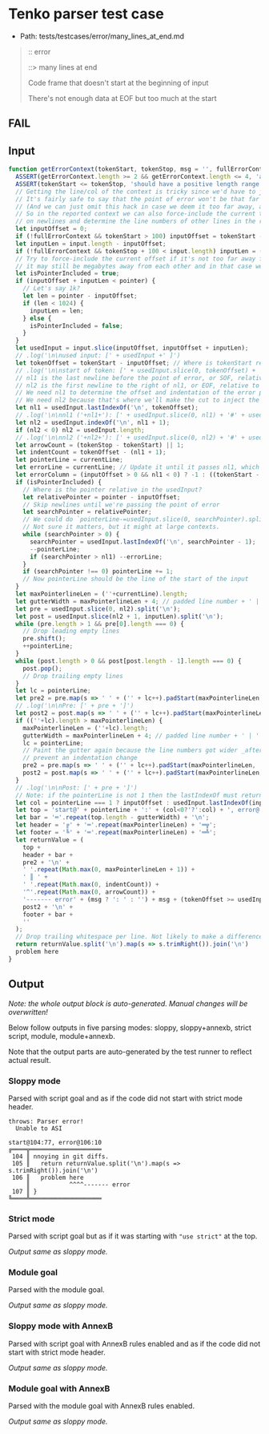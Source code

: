 # Tenko parser test case

- Path: tests/testcases/error/many_lines_at_end.md

> :: error
>
> ::> many lines at end
>
> Code frame that doesn't start at the beginning of input
>
> There's not enough data at EOF but too much at the start

## FAIL

## Input

`````js
function getErrorContext(tokenStart, tokenStop, msg = '', fullErrorContext = false) {
  ASSERT(getErrorContext.length >= 2 && getErrorContext.length <= 4, 'arg count');
  ASSERT(tokenStart <= tokenStop, 'should have a positive length range', tokenStart, tokenStop);
  // Getting the line/col of the context is tricky since we'd have to juggle those values individually. However...
  // It's fairly safe to say that the point of error won't be that far off from the current offset of the lexer.
  // (And we can just omit this hack in case we deem it too far away, anyways)
  // So in the reported context we can also force-include the current token point. Based on that we can split
  // on newlines and determine the line numbers of other lines in the reported context that way.
  let inputOffset = 0;
  if (!fullErrorContext && tokenStart > 100) inputOffset = tokenStart - 100;
  let inputLen = input.length - inputOffset;
  if (!fullErrorContext && tokenStop + 100 < input.length) inputLen = (tokenStop + 100) - inputOffset;
  // Try to force-include the current offset if it's not too far away from the point of error (in some edge cases
  // it may still be megabytes away from each other and in that case we'll just omit the line/col reporting).
  let isPointerIncluded = true;
  if (inputOffset + inputLen < pointer) {
    // Let's say 1k?
    let len = pointer - inputOffset;
    if (len < 1024) {
      inputLen = len;
    } else {
      isPointerIncluded = false;
    }
  }
  let usedInput = input.slice(inputOffset, inputOffset + inputLen);
  // .log('\n\nused input: [' + usedInput +' ]')
  let tokenOffset = tokenStart - inputOffset; // Where is tokenStart relative to usedInput?
  // .log('\n\nstart of token: [' + usedInput.slice(0, tokenOffset) + '#' + usedInput.slice(tokenOffset) +' ]')
  // nl1 is the last newline before the point of error, or SOF, relative to usedInput
  // nl2 is the first newline to the right of nl1, or EOF, relative to usedInput
  // We need nl1 to determine the offset and indentation of the error pointer
  // We need nl2 because that's where we'll make the cut to inject the error pointer
  let nl1 = usedInput.lastIndexOf('\n', tokenOffset);
  // .log('\n\nnl1 ('+nl1+'): [' + usedInput.slice(0, nl1) + '#' + usedInput.slice(nl1) +' ]')
  let nl2 = usedInput.indexOf('\n', nl1 + 1);
  if (nl2 < 0) nl2 = usedInput.length;
  // .log('\n\nnl2 ('+nl2+'): [' + usedInput.slice(0, nl2) + '#' + usedInput.slice(nl2) +' ]')
  let arrowCount = (tokenStop - tokenStart) || 1;
  let indentCount = tokenOffset - (nl1 + 1);
  let pointerLine = currentLine;
  let errorLine = currentLine; // Update it until it passes nl1, which is the last nl before the error
  let errorColumn = (inputOffset > 0 && nl1 < 0) ? -1 : ((tokenStart - inputOffset) - (nl1 >= 0 ? nl1 + 1 : 0));
  if (isPointerIncluded) {
    // Where is the pointer relative in the usedInput?
    let relativePointer = pointer - inputOffset;
    // Skip newlines until we're passing the point of error
    let searchPointer = relativePointer;
    // We could do `pointerLine-=usedInput.slice(0, searchPointer).split('\n').length`.
    // Not sure it matters, but it might at large contexts.
    while (searchPointer > 0) {
      searchPointer = usedInput.lastIndexOf('\n', searchPointer - 1);
      --pointerLine;
      if (searchPointer > nl1) --errorLine;
    }
    if (searchPointer !== 0) pointerLine += 1;
    // Now pointerLine should be the line of the start of the input
  }
  let maxPointerlineLen = (''+currentLine).length;
  let gutterWidth = maxPointerlineLen + 4; // padded line number + ' | '
  let pre = usedInput.slice(0, nl2).split('\n');
  let post = usedInput.slice(nl2 + 1, inputLen).split('\n');
  while (pre.length > 1 && pre[0].length === 0) {
    // Drop leading empty lines
    pre.shift();
    ++pointerLine;
  }
  while (post.length > 0 && post[post.length - 1].length === 0) {
    post.pop();
    // Drop trailing empty lines
  }
  let lc = pointerLine;
  let pre2 = pre.map(s => ' ' + ('' + lc++).padStart(maxPointerlineLen, ' ') + ' ║ ' + s.trimRight()).join('\n');
  // .log('\n\nPre: [' + pre + ']')
  let post2 = post.map(s => ' ' + ('' + lc++).padStart(maxPointerlineLen, ' ') + ' ║ ' + s.trimRight()).join('\n');
  if ((''+lc).length > maxPointerlineLen) {
    maxPointerlineLen = (''+lc).length;
    gutterWidth = maxPointerlineLen + 4; // padded line number + ' | '
    lc = pointerLine;
    // Paint the gutter again because the line numbers got wider _after_ the error / current pointer and we want to
    // prevent an indentation change
    pre2 = pre.map(s => ' ' + ('' + lc++).padStart(maxPointerlineLen, ' ') + ' ║ ' + s.trimRight()).join('\n');
    post2 = post.map(s => ' ' + ('' + lc++).padStart(maxPointerlineLen, ' ') + ' ║ ' + s.trimRight()).join('\n');
  }
  // .log('\n\nPost: [' + pre + ']')
  // Note: if the pointerLine is not 1 then the lastIndexOf must return a non-zero number that is the column on that line
  let col = pointerLine === 1 ? inputOffset : usedInput.lastIndexOf(inputOffset);
  let top = 'start@' + pointerLine + ':' + (col<0?'?':col) + ', error@' + errorLine + ':' + (errorColumn<0?'?':errorColumn) + '\n';
  let bar = '═'.repeat(top.length - gutterWidth) + '\n';
  let header = '╔' + '═'.repeat(maxPointerlineLen) + '═╦';
  let footer = '╚' + '═'.repeat(maxPointerlineLen) + '═╩';
  let returnValue = (
    top +
    header + bar +
    pre2 + '\n' +
    ' '.repeat(Math.max(0, maxPointerlineLen + 1)) +
    ' ║ ' +
    ' '.repeat(Math.max(0, indentCount)) +
    '^'.repeat(Math.max(0, arrowCount)) +
    '------- error' + (msg ? ': ' : '') + msg + (tokenOffset >= usedInput.length ? ' at EOF' : '') + (post2 ? '\n' : '') +
    post2 + '\n' +
    footer + bar +
    ''
  );
  // Drop trailing whitespace per line. Not likely to make a difference and annoying in git diffs.
  return returnValue.split('\n').map(s => s.trimRight()).join('\n')
  problem here
}
`````

## Output

_Note: the whole output block is auto-generated. Manual changes will be overwritten!_

Below follow outputs in five parsing modes: sloppy, sloppy+annexb, strict script, module, module+annexb.

Note that the output parts are auto-generated by the test runner to reflect actual result.

### Sloppy mode

Parsed with script goal and as if the code did not start with strict mode header.

`````
throws: Parser error!
  Unable to ASI

start@104:77, error@106:10
╔════╦════════════════════
 104 ║ nnoying in git diffs.
 105 ║   return returnValue.split('\n').map(s => s.trimRight()).join('\n')
 106 ║   problem here
     ║           ^^^^------- error
 107 ║ }
╚════╩════════════════════

`````

### Strict mode

Parsed with script goal but as if it was starting with `"use strict"` at the top.

_Output same as sloppy mode._

### Module goal

Parsed with the module goal.

_Output same as sloppy mode._

### Sloppy mode with AnnexB

Parsed with script goal with AnnexB rules enabled and as if the code did not start with strict mode header.

_Output same as sloppy mode._

### Module goal with AnnexB

Parsed with the module goal with AnnexB rules enabled.

_Output same as sloppy mode._
